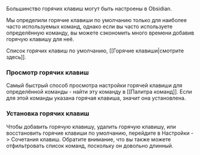 Большинство горячих клавиш могут быть настроены в Obsidian.

Мы определили горячие клавиши по умолчанию только для наиболее часто используемых команд, однако если вы часто используете определённую команду, вы можете сэкономить много времени добавив горячую клавишу для неё.

Cписок горячих клавиш по умолчанию, [[Горячие клавиши|смотрите здесь]].

### Просмотр горячих клавиш

Самый быстрый способ просмотра настройки горячей клавиши для определённой команды - найти эту команду в [[Палитра команд]]. Если для этой команды указана горячая клавиша, значит она установлена.

### Установка горячих клавиш

Чтобы добавить горячую клавишу, удалить горячую клавишу, или восстановить горячие клавиши по умолчанию, перейдите в Настройки -> Сочетания клавиш. Обратите внимание, что вы также можете отфильтровать список команд, поскольку он довольно длинный.